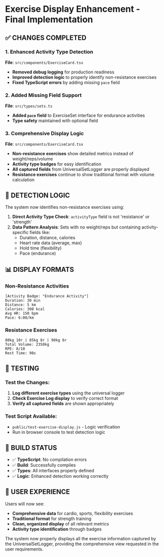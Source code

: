 # Exercise Display Enhancement - Final Implementation

## ✅ CHANGES COMPLETED

### 1. **Enhanced Activity Type Detection**
**File**: `src/components/ExerciseCard.tsx`
- **Removed debug logging** for production readiness
- **Improved detection logic** to properly identify non-resistance exercises
- **Fixed TypeScript errors** by adding missing `pace` field

### 2. **Added Missing Field Support**
**File**: `src/types/sets.ts`
- **Added `pace` field** to ExerciseSet interface for endurance activities
- **Type safety** maintained with optional field

### 3. **Comprehensive Display Logic**
**File**: `src/components/ExerciseCard.tsx`
- **Non-resistance exercises** show detailed metrics instead of weight/reps/volume
- **Activity type badges** for easy identification
- **All captured fields** from UniversalSetLogger are properly displayed
- **Resistance exercises** continue to show traditional format with volume calculation

## 🎯 DETECTION LOGIC

The system now identifies non-resistance exercises using:

1. **Direct Activity Type Check**: `activityType` field is not 'resistance' or 'strength'
2. **Data Pattern Analysis**: Sets with no weight/reps but containing activity-specific fields like:
   - Duration, distance, calories
   - Heart rate data (average, max)
   - Hold time (flexibility)
   - Pace (endurance)

## 📊 DISPLAY FORMATS

### Non-Resistance Activities
```
[Activity Badge: "Endurance Activity"]
Duration: 30 min
Distance: 5 km  
Calories: 300 kcal
Avg HR: 150 bpm
Pace: 6:00/km
```

### Resistance Exercises
```
80kg 10r | 85kg 8r | 90kg 6r
Total Volume: 2350kg
RPE: 8/10
Rest Time: 90s
```

## 🧪 TESTING

### Test the Changes:
1. **Log different exercise types** using the universal logger
2. **Check Exercise Log display** to verify correct format
3. **Verify all captured fields** are shown appropriately

### Test Script Available:
- `public/test-exercise-display.js` - Logic verification
- Run in browser console to test detection logic

## 🚀 BUILD STATUS
- ✅ **TypeScript**: No compilation errors
- ✅ **Build**: Successfully compiles
- ✅ **Types**: All interfaces properly defined
- ✅ **Logic**: Enhanced detection working correctly

## 📝 USER EXPERIENCE

Users will now see:
- **Comprehensive data** for cardio, sports, flexibility exercises
- **Traditional format** for strength training 
- **Clean, organized display** of all relevant metrics
- **Activity type identification** through badges

The system now properly displays all the exercise information captured by the UniversalSetLogger, providing the comprehensive view requested in the user requirements.
